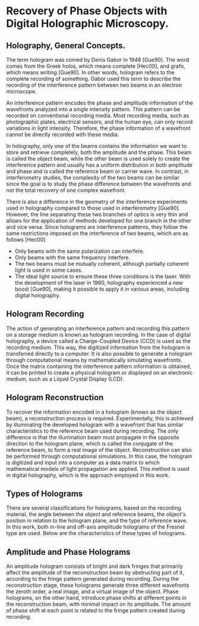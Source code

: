 # Recovery of Phase Objects with Digital Holographic Microscopy.

## Holography, General Concepts.

The term hologram was coined by Denis Gabor in 1948 [Gue90]. The word comes from the Greek holos, which means complete [Hec00], and grafo, which means writing [Gue90]. In other words, hologram refers to the complete recording of something. Gabor used this term to describe the recording of the interference pattern between two beams in an electron microscope.

An interference pattern encodes the phase and amplitude information of the wavefronts analyzed into a single intensity pattern. This pattern can be recorded on conventional recording media. Most recording media, such as photographic plates, electrical sensors, and the human eye, can only record variations in light intensity. Therefore, the phase information of a wavefront cannot be directly recorded with these media.

In holography, only one of the beams contains the information we want to store and retrieve completely, both the amplitude and the phase. This beam is called the object beam, while the other beam is used solely to create the interference pattern and usually has a uniform distribution in both amplitude and phase and is called the reference beam or carrier wave. In contrast, in interferometry studies, the complexity of the two beams can be similar since the goal is to study the phase difference between the wavefronts and not the total recovery of one complex wavefront.

There is also a difference in the geometry of the interference experiments used in holography compared to those used in interferometry [Gue90]. However, the line separating these two branches of optics is very thin and allows for the application of methods developed for one branch in the other and vice versa. Since holograms are interference patterns, they follow the same restrictions imposed on the interference of two beams, which are as follows [Hec00]

- Only beams with the same polarization can interfere.
- Only beams with the same frequency interfere.
- The two beams must be mutually coherent, although partially coherent light is used in some cases.
- The ideal light source to ensure these three conditions is the laser. With the development of the laser in 1960, holography experienced a new boost [Gue90], making it possible to apply it in various areas, including digital holography.

## Hologram Recording

The action of generating an interference pattern and recording this pattern on a storage medium is known as hologram recording. In the case of digital holography, a device called a Charge-Coupled Device (CCD) is used as the recording medium. This way, the digitized information from the hologram is transferred directly to a computer. It is also possible to generate a hologram through computational means by mathematically simulating wavefronts. Once the matrix containing the interference pattern information is obtained, it can be printed to create a physical hologram or displayed on an electronic medium, such as a Liquid Crystal Display (LCD).

## Hologram Reconstruction

To recover the information encoded in a hologram (known as the object beam), a reconstruction process is required. Experimentally, this is achieved by illuminating the developed hologram with a wavefront that has similar characteristics to the reference beam used during recording. The only difference is that the illumination beam must propagate in the opposite direction to the hologram plane, which is called the conjugate of the reference beam, to form a real image of the object. Reconstruction can also be performed through computational simulations. In this case, the hologram is digitized and input into a computer as a data matrix to which mathematical models of light propagation are applied. This method is used in digital holography, which is the approach employed in this work.

## Types of Holograms

There are several classifications for holograms, based on the recording material, the angle between the object and reference beams, the object's position in relation to the hologram plane, and the type of reference wave. In this work, both in-line and off-axis amplitude holograms of the Fresnel type are used. Below are the characteristics of these types of holograms.

## Amplitude and Phase Holograms

An amplitude hologram consists of bright and dark fringes that primarily affect the amplitude of the reconstruction beam by obstructing part of it, according to the fringe pattern generated during recording. During the reconstruction stage, these holograms generate three different wavefronts the zeroth order, a real image, and a virtual image of the object. Phase holograms, on the other hand, introduce phase shifts at different points in the reconstruction beam, with minimal impact on its amplitude. The amount of phase shift at each point is related to the fringe pattern created during recording.